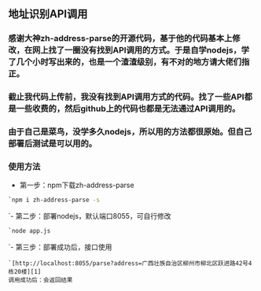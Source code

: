 ## 地址识别API调用
### 感谢大神zh-address-parse的开源代码，基于他的代码基本上修改，在网上找了一圈没有找到API调用的方式。于是自学nodejs，学了几个小时写出来的，也是一个渣渣级别，有不对的地方请大佬们指正。
### 截止我代码上传前，我没有找到API调用方式的代码。找了一些API都是一些收费的，然后github上的代码也都是无法通过API调用的。
### 由于自己是菜鸟，没学多久nodejs，所以用的方法都很原始。但自己部署后测试是可以用的。
###  使用方法
- 第一步：npm下载zh-address-parse
```sh
`npm i zh-address-parse -s
```
`- 第二步：部署nodejs，默认端口8055，可自行修改
```sh
`node app.js
```
`- 第三步：部署成功后，接口使用
```
`[http://localhost:8055/parse?address=广西壮族自治区柳州市柳北区跃进路42号4栋20楼][1]
调用成功后：会返回结果
````

[1]:	http://localhost:8055/parse?address=%E5%B9%BF%E8%A5%BF%E5%A3%AE%E6%97%8F%E8%87%AA%E6%B2%BB%E5%8C%BA%E6%9F%B3%E5%B7%9E%E5%B8%82%E6%9F%B3%E5%8C%97%E5%8C%BA%E8%B7%83%E8%BF%9B%E8%B7%AF42%E5%8F%B74%E6%A0%8B20%E6%A5%BC